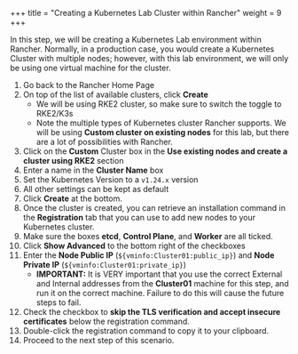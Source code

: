 +++
title = "Creating a Kubernetes Lab Cluster within Rancher"
weight = 9
+++

In this step, we will be creating a Kubernetes Lab environment within Rancher. Normally, in a production case, you would create a Kubernetes Cluster with multiple nodes; however, with this lab environment, we will only be using one virtual machine for the cluster.

1. Go back to the Rancher Home Page
2. On top of the list of available clusters, click **Create**
   - We will be using RKE2 cluster, so make sure to switch the toggle to RKE2/K3s
   - Note the multiple types of Kubernetes cluster Rancher supports. We will be using **Custom cluster on existing nodes** for this lab, but there are a lot of possibilities with Rancher.
3. Click on the **Custom** Cluster box in the **Use existing nodes and create a cluster using RKE2** section
4. Enter a name in the **Cluster Name** box
5. Set the Kubernetes Version to a `v1.24.x` version
6. All other settings can be kept as default
7. Click **Create** at the bottom.
8. Once the cluster is created, you can retrieve an installation command in the **Registration** tab that you can use to add new nodes to your Kubernetes cluster.
9. Make sure the boxes **etcd**, **Control Plane**, and **Worker** are all ticked.
10. Click **Show Advanced** to the bottom right of the checkboxes
11. Enter the **Node Public IP** (`${vminfo:Cluster01:public_ip}`) and **Node Private IP** (`${vminfo:Cluster01:private_ip}`)
    - **IMPORTANT:** It is VERY important that you use the correct External and Internal addresses from the **Cluster01** machine for this step, and run it on the correct machine. Failure to do this will cause the future steps to fail.
12. Check the checkbox to **skip the TLS verification and accept insecure certificates** below the registration command.
13. Double-click the registration command to copy it to your clipboard.
14. Proceed to the next step of this scenario.
